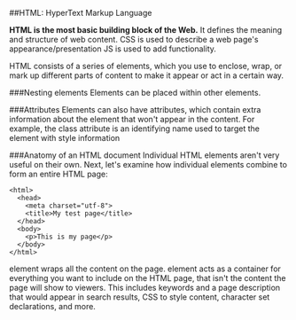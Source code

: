 ##HTML: HyperText Markup Language

**HTML is the most basic building block of the Web.** It defines the meaning and structure of web content. 
CSS is used to describe a web page's appearance/presentation 
JS is used to add functionality.

HTML consists of a series of elements, which you use to enclose, wrap, or mark up different parts of content to make it appear or act in a certain way.

###Nesting elements
Elements can be placed within other elements.

###Attributes
Elements can also have attributes, which contain extra information about the element that won't appear in the content.
For example, the class attribute is an identifying name used to target the element with style information


###Anatomy of an HTML document
Individual HTML elements aren't very useful on their own. Next, let's examine how individual elements combine to form an entire HTML page:

```<!DOCTYPE html>
<html>
  <head>
    <meta charset="utf-8">
    <title>My test page</title>
  </head>
  <body>
    <p>This is my page</p>
  </body>
</html>
```

<html> element wraps all the content on the page. 
<head> element acts as a container for everything you want to include on the HTML page, that isn't the content the page will show to viewers. This includes keywords and a page description that would appear in search results, CSS to style content, character set declarations, and more. 
<title> element sets the title of the page, which is the title that appears in the browser tab the page is loaded in. The page title is also used to describe the page when it is bookmarked.
<body> element contains all the content that displays on the page, including text, images, videos, games, playable audio tracks, or whatever else.

The <a> HTML element (or anchor element), with its href attribute, creates a hyperlink to web pages, files, email addresses, locations in the same page, or anything else a URL can address.